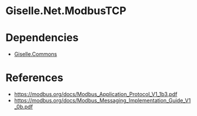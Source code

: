 # Giselle.Net.ModbusTCP

# Dependencies
- [Giselle.Commons](https://play.google.com/store/apps/details?id=com.blindcatstudio.samsara)

# References
- https://modbus.org/docs/Modbus_Application_Protocol_V1_1b3.pdf
- https://modbus.org/docs/Modbus_Messaging_Implementation_Guide_V1_0b.pdf
